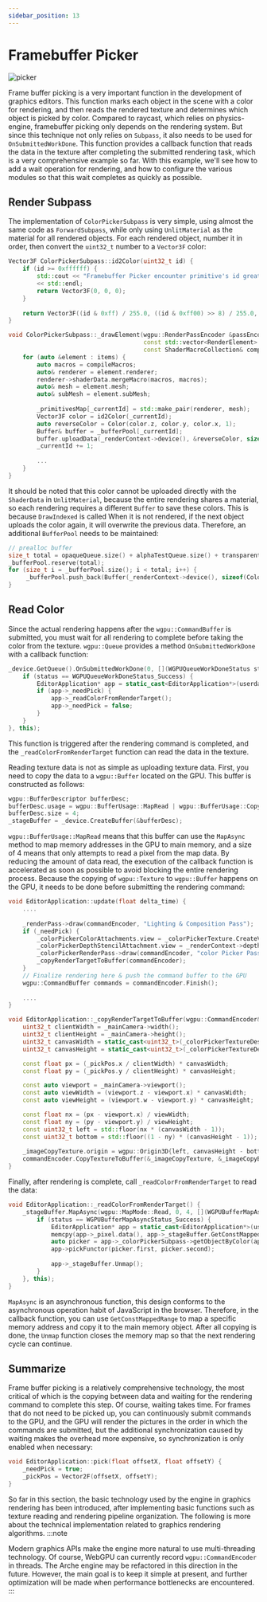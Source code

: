 ```yaml
---
sidebar_position: 13
---
```


# Framebuffer Picker

![picker](https://arched-graphics.oss-cn-shanghai.aliyuncs.com/img/picker.gif)

Frame buffer picking is a very important function in the development of graphics editors. This function marks each
object in the scene with a color for rendering, and then reads the rendered texture and determines which object is
picked by color. Compared to raycast, which relies on physics-engine, framebuffer picking only depends
on the rendering system. But since this technique not only relies on `Subpass`, it also needs to be used
for `OnSubmittedWorkDone`.
This function provides a callback function that reads the data in the texture after completing the submitted rendering
task, which is a very comprehensive example so far. With this example, we'll see how to add a wait operation for
rendering, and how to configure the various modules so that this wait completes as quickly as possible.

## Render Subpass

The implementation of `ColorPickerSubpass` is very simple, using almost the same code as `ForwardSubpass`, while only
using `UnlitMaterial` as the material for all rendered objects. For each rendered object, number it in order, then
convert the `uint32_t` number to a `Vector3F` color:

```cpp
Vector3F ColorPickerSubpass::id2Color(uint32_t id) {
    if (id >= 0xffffff) {
        std::cout << "Framebuffer Picker encounter primitive's id greater than " + std::to_string(0xffffff)
        << std::endl;
        return Vector3F(0, 0, 0);
    }
    
    return Vector3F((id & 0xff) / 255.0, ((id & 0xff00) >> 8) / 255.0, ((id & 0xff0000) >> 16) / 255.0);
}

void ColorPickerSubpass::_drawElement(wgpu::RenderPassEncoder &passEncoder,
                                      const std::vector<RenderElement> &items,
                                      const ShaderMacroCollection& compileMacros) {
    for (auto &element : items) {
        auto macros = compileMacros;
        auto& renderer = element.renderer;
        renderer->shaderData.mergeMacro(macros, macros);
        auto& mesh = element.mesh;
        auto& subMesh = element.subMesh;
        
        _primitivesMap[_currentId] = std::make_pair(renderer, mesh);
        Vector3F color = id2Color(_currentId);
        auto reverseColor = Color(color.z, color.y, color.x, 1);
        Buffer& buffer = _bufferPool[_currentId];
        buffer.uploadData(_renderContext->device(), &reverseColor, sizeof(Color));
        _currentId += 1;
        
        ...
    }
}
```

It should be noted that this color cannot be uploaded directly with the `ShaderData` in `UnlitMaterial`, because the
entire rendering shares a material, so each rendering requires a different `Buffer` to save these colors. This is
because `DrawIndexed` is called When it is not rendered, if the next object uploads the color again, it will overwrite
the previous data. Therefore, an additional `BufferPool` needs to be maintained:

````cpp
// prealloc buffer
size_t total = opaqueQueue.size() + alphaTestQueue.size() + transparentQueue.size();
_bufferPool.reserve(total);
for (size_t i = _bufferPool.size(); i < total; i++) {
     _bufferPool.push_back(Buffer(_renderContext->device(), sizeof(Color), wgpu::BufferUsage::Uniform | wgpu::BufferUsage::CopyDst));
}
````

## Read Color

Since the actual rendering happens after the `wgpu::CommandBuffer` is submitted, you must wait for all rendering to
complete before taking the color from the texture. `wgpu::Queue` provides a method `OnSubmittedWorkDone` with a callback
function:

```cpp
_device.GetQueue().OnSubmittedWorkDone(0, [](WGPUQueueWorkDoneStatus status, void * userdata) {
    if (status == WGPUQueueWorkDoneStatus_Success) {
        EditorApplication* app = static_cast<EditorApplication*>(userdata);
        if (app->_needPick) {
            app->_readColorFromRenderTarget();
            app->_needPick = false;
        }
    }
}, this);
```

This function is triggered after the rendering command is completed, and the `_readColorFromRenderTarget` function can
read the data in the texture.

Reading texture data is not as simple as uploading texture data. First, you need to copy the data to a `wgpu::Buffer`
located on the GPU. This buffer is constructed as follows:

````cpp
wgpu::BufferDescriptor bufferDesc;
bufferDesc.usage = wgpu::BufferUsage::MapRead | wgpu::BufferUsage::CopyDst;
bufferDesc.size = 4;
_stageBuffer = _device.CreateBuffer(&bufferDesc);
````

`wgpu::BufferUsage::MapRead` means that this buffer can use the `MapAsync` method to map memory addresses in the GPU to
main memory, and a size of 4 means that only attempts to read a pixel from the map data. By reducing the amount of data
read, the execution of the callback function is accelerated as soon as possible to avoid blocking the entire rendering
process. Because the copying of `wgpu::Texture` to `wgpu::Buffer` happens on the GPU, it needs to be done before
submitting the rendering command:

```cpp
void EditorApplication::update(float delta_time) {
    ....
    
    _renderPass->draw(commandEncoder, "Lighting & Composition Pass");
    if (_needPick) {
        _colorPickerColorAttachments.view = _colorPickerTexture.CreateView();
        _colorPickerDepthStencilAttachment.view = _renderContext->depthStencilTexture();
        _colorPickerRenderPass->draw(commandEncoder, "color Picker Pass");
        _copyRenderTargetToBuffer(commandEncoder);
    }
    // Finalize rendering here & push the command buffer to the GPU
    wgpu::CommandBuffer commands = commandEncoder.Finish();
    
    ....
}

void EditorApplication::_copyRenderTargetToBuffer(wgpu::CommandEncoder& commandEncoder) {
    uint32_t clientWidth = _mainCamera->width();
    uint32_t clientHeight = _mainCamera->height();
    uint32_t canvasWidth = static_cast<uint32_t>(_colorPickerTextureDesc.size.width);
    uint32_t canvasHeight = static_cast<uint32_t>(_colorPickerTextureDesc.size.height);

    const float px = (_pickPos.x / clientWidth) * canvasWidth;
    const float py = (_pickPos.y / clientHeight) * canvasHeight;

    const auto viewport = _mainCamera->viewport();
    const auto viewWidth = (viewport.z - viewport.x) * canvasWidth;
    const auto viewHeight = (viewport.w - viewport.y) * canvasHeight;

    const float nx = (px - viewport.x) / viewWidth;
    const float ny = (py - viewport.y) / viewHeight;
    const uint32_t left = std::floor(nx * (canvasWidth - 1));
    const uint32_t bottom = std::floor((1 - ny) * (canvasHeight - 1));
    
    _imageCopyTexture.origin = wgpu::Origin3D{left, canvasHeight - bottom, 0};
    commandEncoder.CopyTextureToBuffer(&_imageCopyTexture, &_imageCopyBuffer, &_extent);
}
```

Finally, after rendering is complete, call `_readColorFromRenderTarget` to read the data:

````cpp
void EditorApplication::_readColorFromRenderTarget() {
    _stageBuffer.MapAsync(wgpu::MapMode::Read, 0, 4, [](WGPUBufferMapAsyncStatus status, void * userdata) {
        if (status == WGPUBufferMapAsyncStatus_Success) {
            EditorApplication* app = static_cast<EditorApplication*>(userdata);
            memcpy(app->_pixel.data(), app->_stageBuffer.GetConstMappedRange(0, 4), 4);
            auto picker = app->_colorPickerSubpass->getObjectByColor(app->_pixel);
            app->pickFunctor(picker.first, picker.second);
            
            app->_stageBuffer.Unmap();
        }
    }, this);
}
````

`MapAsync` is an asynchronous function, this design conforms to the asynchronous operation habit of JavaScript in the
browser. Therefore, in the callback function, you can use `GetConstMappedRange` to map a specific memory address and
copy it to the main memory object. After all copying is done, the `Unmap` function closes the memory map so that the
next rendering cycle can continue.

## Summarize

Frame buffer picking is a relatively comprehensive technology, the most critical of which is the copying between data
and waiting for the rendering command to complete this step. Of course, waiting takes time. For frames that do not need
to be picked up, you can continuously submit commands to the GPU, and the GPU will render the pictures in the order in
which the commands are submitted, but the additional synchronization caused by waiting makes the overhead more
expensive, so synchronization is only enabled when necessary:

```cpp
void EditorApplication::pick(float offsetX, float offsetY) {
    _needPick = true;
    _pickPos = Vector2F(offsetX, offsetY);
}
```

So far in this section, the basic technology used by the engine in graphics rendering has been introduced, after
implementing basic functions such as texture reading and rendering pipeline organization. The following is more about
the technical implementation related to graphics rendering algorithms.
:::note

Modern graphics APIs make the engine more natural to use multi-threading technology. Of course, WebGPU can currently
record `wgpu::CommandEncoder` in threads. The Arche engine may be refactored in this direction in the future. However,
the main goal is to keep it simple at present, and further optimization will be made when performance bottlenecks are
encountered.
:::
